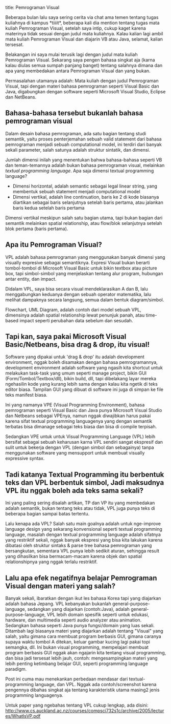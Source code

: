 title: Pemrograman Visual

Beberapa bulan lalu saya sering cerita via chat ama temen tentang tugas
kuliahnya di kampus \*tiiiit\*, beberapa kali dia mention  tentang tugas
mata kuliah Pemrograman Visual, setelah saya intip, cukup kaget karena
materinya tidak sesuai dengan judul mata kuliahnya. Kalau kalian lagi
ambil mata kuliah Pemrograman Visual dan diajarin VB atau Java, selamat,
kalian tersesat.

Belakangan ini saya mulai terusik lagi dengan judul mata kuliah Pemrograman Visual. 
Sekarang saya pengen bahasa singkat aja (karna kalau diulas semua sumpah panjang 
banget) tentang salahnya dimana dan apa yang membedakan antara 
Pemrograman Visual dan yang bukan.

Permasalahan utamanya adalah: Mata kuliah dengan judul Pemrograman 
Visual, tapi dengan materi bahasa pemrograman seperti Visual Basic dan
Java, digabungkan dengan software seperti Microsoft Visual Studio,
Eclipse dan NetBeans.

Bahasa-bahasa tersebut bukanlah bahasa pemrograman visual
----------------------------
Dalam desain bahasa pemrograman, ada satu bagian tentang studi semantik,
yaitu proses penterjemahan sebuah valid statement dari bahasa pemrograman 
menjadi sebuah computational model, ini terdiri dari banyak sekali parameter, 
salah satunya adalah struktur sintatik, dan dimensi. 

Jumlah dimensi inilah yang menentukan bahwa bahasa-bahasa seperti VB dan
teman-temannya adalah bukan bahasa pemrograman visual, melainkan *textual
programming language*. Apa saja dimensi textual programming language?

* Dimensi horizontal, adalah semantic sebagai legal linear string, yang
  membentuk sebuah statement menjadi computational model
* Dimensi vertikal, adalah line continuation, baris ke 2 di kode
  biasanya diartikan sebagai baris selanjutnya setelah baris pertama, atau
  jalankan baris kedua setelah baris pertama

Dimensi vertikal meskipun salah satu bagian utama, tapi bukan bagian dari
semantik melainkan spatial relationship, atau flow/blok selanjutnya setelah
blok pertama (baris pertama).

Apa itu Pemrograman Visual?
-----------------------------
VPL adalah bahasa pemrograman yang menggunakan banyak dimensi yang
visually expresive sebagai semantiknya. Expresi Visual bukan berarti
tombol-tombol di Microsoft Visual Basic untuk bikin textbox atau picture
box, tapi simbol-simbol yang menjelaskan tentang alur program, hubungan
antar entity, dan impact.

Didalam VPL, saya bisa secara visual mendeklarasikan A dan B, lalu
menggabungkan keduanya dengan sebuah operator matematika, lalu melihat dampaknya
secara langsung, semua dalam bentuk diagram/simbol.

Flowchart, UML Diagram, adalah contoh dari model sebuah VPL, dimensinya
adalah spatial relationship lewat penunjuk panah, atau time-based impact
seperti perubahan data sebelum dan sesudah.

Tapi kan, saya pakai Microsoft Visual Basic/Netbeans, bisa drag & drop, itu visual!
-----------------------------
Software yang dipakai untuk 'drag & drop' itu adalah development environment,
nggak boleh disamakan dengan bahasa pemrogramannya, development environment
adalah software yang ngasih kita shortcut untuk melakukan task-task yang
umum seperti manage project, bikin GUI (Form/Tombol/Textbox/dll), bikin
build, dll, tapi dibelakang layar mereka ngehasilin kode yang kurang lebih
sama dengan kalau kita ngetik di teks editor biasa. Tampilan GUI yang dibuat
di software ini juga di simpan ke file teks manifest biasa.

Ini yang namanya VPE (Visual Programming Environment), bahasa pemrograman
seperti Visual Basic dan Java punya Microsoft Visual Studio dan Netbeans
sebagai VPEnya, namun nggak diwajibkan harus pakai karena sifat textual
programming languagenya yang dengan semantik terbatas bisa dimanage
sebagai teks biasa dan bisa di compile terpisah.

Sedangkan VPE untuk untuk Visual Programming Language (VPL) lebih bersifat
sebagai sebuah keharusan karna VPL sendiri sangat ekspresif dan sulit
untuk bekerja dengan VPL (dengan simbol dan sebagainya) tanpa menggunakan
software yang mensupport untuk membuat visually expressive syntax.


Tadi katanya Textual Programming itu berbentuk teks dan VPL berbentuk simbol, Jadi maksudnya VPL itu nggak boleh ada teks sama sekali?
-----------------------------
Ini yang paling sering disalah artikan, TP dan VP itu yang membedakan adalah
semantik, bukan tentang teks atau tidak, VPL juga punya teks di beberapa
bagian sampai batas tertentu.

Lalu kenapa ada VPL? Salah satu main goalnya adalah untuk nge-improve
language design yang sekarang konvensional seperti textual programming
language, masalah dengan textual programming language adalah sifatnya
yang restriktif sekali, nggak banyak ekspresi yang bisa kita lakukan
karena dibatasi oleh struktur sintaks & parse tree bahasa pemrograman
yang bersangkutan, sementara VPL punya lebih sedikit aturan, sehingga
result yang dihasilkan bisa bermacam-macam karena objek dan spatial
relationshipnya yang nggak terlalu restriktif.

Lalu apa efek negatifnya belajar Pemrograman Visual dengan materi yang salah?
------------------------------
Banyak sekali, ibaratkan dengan ikut les bahasa Korea tapi yang diajarkan
adalah bahasa Jepang. VPL kebanyakan bukanlah general-purpose-language,
sedangkan yang diajarkan (contoh:Java), adalah general-purpose-language,
VPL lebih domain spesifik seperti untuk edukasi, hardware, dan multimedia
seperti audio analyzer atau animation. Sedangkan bahasa seperti Java
punya fungsi/domain yang luas sekali. Ditambah lagi biasanya materi yang
diajarkan adalah tentang "Visual" yang salah, yaitu gimana cara membuat
program berbasis GUI, gimana caranya supaya waktu tombol A ditekan, keluar
gambar kucing lagi pakai topi semangka, dll. Ini bukan visual programming,
mempelajari membuat program berbasis GUI nggak akan ngajarin kita tentang
visual programming, dan bisa jadi tersesat lebih jauh, contoh: mengesampingkan
materi yang lebih penting ketimbang belajar GUI, seperti programming language
paradigm.


Post ini cuma mau menekankan perbedaan mendasar dari textual-programming
language, dan VPL. Nggak ada contoh/screenshot karena pengennya dibahas
singkat aja tentang karakteristik utama masing2 jenis programming languagenya.

Untuk paper yang ngebahas tentang VPL cukup lengkap, ada disini:
http://www.cs.auckland.ac.nz/courses/compsci732s1c/archive/2005/lectures/WhatIsVP.pdf

